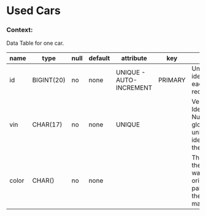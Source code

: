 # Used Cars

### Context:

Data Table for one car.

| name                | type          | null | default | attribute               | key     | note                                                                            |
| ------------------- | ------------- | ---- | ------- | ----------------------- | ------- | ------------------------------------------------------------------------------- |
| id                  | BIGINT(20)    | no   | none    | UNIQUE - AUTO-INCREMENT | PRIMARY | Unique identifier for each car record                                           |
| vin                 | CHAR(17)      | no   | none    | UNIQUE                  |         | Vehicle Identification Number, a globally unique identifier for the car         |
|color      | CHAR()      | no   | none    |                         |         | The color of the car as it was originally painted by the manufacturer           | 